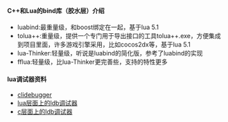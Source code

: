#### C++和Lua的bind库（胶水层）介绍
 - luabind:最重量级，和boost绑定在一起，基于lua 5.1
 - tolua++:重量级，提供一个专门用于导出接口的工具tolua++.exe，方便集成到项目里面，许多游戏引擎采用，比如cocos2dx等，基于lua 5.1
 - lua-Thinker:轻量级，听说是luabind的简化版，参考了luabind的实现
 - fflua:轻量级，比lua-Thinker更完善些，支持的特性更多

#### lua调试器资料
 - [clidebugger](https://github.com/ToddWegner/clidebugger)
 - [lua层面上的ldb调试器](https://github.com/tjsymbol/ldb)
 - [c层面上的ldb调试器](https://github.com/lichuang/ldb.git)